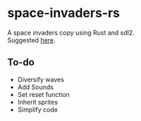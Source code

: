 # space-invaders-rs

A space invaders copy using Rust and sdl2.
<br>Suggested [here](https://austinhenley.com/blog/challengingprojects.html).

## To-do

- Diversify waves
- Add Sounds
- Set reset function
- Inherit sprites
- Simplify code
